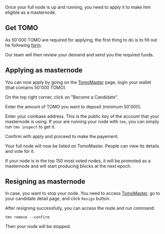 
Once your full node is up and running, you need to apply it to make him eligible as a masternode.

## Get TOMO
As 50'000 TOMO are required for applying, the first thing to do is to fill out he following [form](https://docs.google.com/forms/d/183UxYRET9I183L7lFHCredjaTd9oj4kmf4UdH7eLNNs).

Our team will then review your demand and send you the required funds.

## Applying as masternode
You can now apply by going on the [TomoMaster](https://master.testnet.tomochain.com) page, login your wallet (that contains 50'000 TOMO).

On the top right corner, click on "Become a Candidate".

Enter the amount of TOMO you want to deposit (minimum 50'000).

Enter your coinbase address. This is the public key of the account that your masternode is using. If your are running your node with `tmn`, you can simply run `tmn inspect` to get it.

Confirm with apply and proceed to make the payement.

Your full node will now be listed on TomoMaster. People can view its details and vote for it.

If your node is in the top 150 most voted nodes, it will be promoted as a masternode and will start producing blocks at the next epoch.

## Resigning as masternode
In case, you want to stop your node. You need to access [TomoMaster](https://master.testnet.tomochain.com), go to your candidate detail page, and click `Resign` button.

After resigning successfully, you can access the node and run command:
```
tmn remove --confirm
```
Then your node will be stopped.
